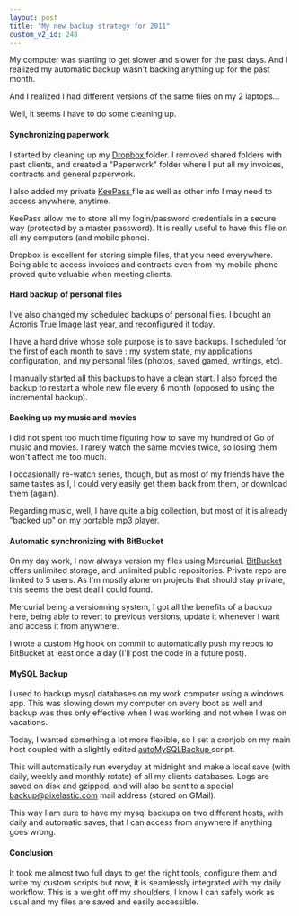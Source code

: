 ```yaml
---
layout: post
title: "My new backup strategy for 2011"
custom_v2_id: 248
---
```


My computer was starting to get slower and slower for the past days. And I
realized my automatic backup wasn't backing anything up for the past month.

And I realized I had different versions of the same files on my 2 laptops...

Well, it seems I have to do some cleaning up.

#### Synchronizing paperwork

I started by cleaning up my [Dropbox ](http://www.dropbox.com/)folder. I
removed shared folders with past clients, and created a "Paperwork" folder
where I put all my invoices, contracts and general paperwork.

I also added my private [KeePass ](http://keepass.info/)file as well as other
info I may need to access anywhere, anytime.

KeePass allow me to store all my login/password credentials in a secure way
(protected by a master password). It is really useful to have this file on all
my computers (and mobile phone).

Dropbox is excellent for storing simple files, that you need everywhere. Being
able to access invoices and contracts even from my mobile phone proved quite
valuable when meeting clients.

#### Hard backup of personal files

I've also changed my scheduled backups of personal files. I bought an [Acronis
True Image](http://www.acronis.com/) last year, and reconfigured it today.

I have a hard drive whose sole purpose is to save backups. I scheduled for the
first of each month to save : my system state, my applications configuration,
and my personal files (photos, saved gamed, writings, etc).

I manually started all this backups to have a clean start. I also forced the
backup to restart a whole new file every 6 month (opposed to using the
incremental backup).

#### Backing up my music and movies

I did not spent too much time figuring how to save my hundred of Go of music
and movies. I rarely watch the same movies twice, so losing them won't affect
me too much.

I occasionally re-watch series, though, but as most of my friends have the
same tastes as I, I could very easily get them back from them, or download
them (again).

Regarding music, well, I have quite a big collection, but most of it is
already "backed up" on my portable mp3 player.

#### Automatic synchronizing with BitBucket

On my day work, I now always version my files using Mercurial.
[BitBucket](http://bitbucket.org/) offers unlimited storage, and unlimited
public repositories. Private repo are limited to 5 users. As I'm mostly alone
on projects that should stay private, this seems the best deal I could found.

Mercurial being a versionning system, I got all the benefits of a backup here,
being able to revert to previous versions, update it whenever I want and
access it from anywhere.

I wrote a custom Hg hook on commit to automatically push my repos to BitBucket
at least once a day (I'll post the code in a future post).

#### MySQL Backup

I used to backup mysql databases on my work computer using a windows app. This
was slowing down my computer on every boot as well and backup was thus only
effective when I was working and not when I was on vacations.

Today, I wanted something a lot more flexible, so I set a cronjob on my main
host coupled with a slightly edited [autoMySQLBackup
](http://sourceforge.net/projects/automysqlbackup/)script.

This will automatically run everyday at midnight and make a local save (with
daily, weekly and monthly rotate) of all my clients databases. Logs are saved
on disk and gzipped, and will also be sent to a special backup@pixelastic.com
mail address (stored on GMail).

This way I am sure to have my mysql backups on two different hosts, with daily
and automatic saves, that I can access from anywhere if anything goes wrong.

#### Conclusion

It took me almost two full days to get the right tools, configure them and
write my custom scripts but now, it is seamlessly integrated with my daily
workflow. This is a weight off my shoulders, I know I can safely work as usual
and my files are saved and easily accessible.

